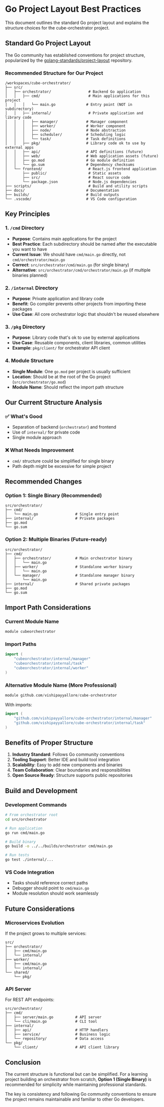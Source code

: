 # Go Project Layout Best Practices

This document outlines the standard Go project layout and explains the structure choices for the cube-orchestrator project.

## Standard Go Project Layout

The Go community has established conventions for project structure, popularized by the [golang-standards/project-layout](https://github.com/golang-standards/project-layout) repository.

### Recommended Structure for Our Project

```text
/workspaces/cube-orchestrator/
├── src/
│   ├── orchestrator/                 # Backend Go application
│   │   ├── cmd/                      # Main applications for this project
│   │   │   └── main.go              # Entry point (NOT in subdirectory)
│   │   ├── internal/                 # Private application and library code
│   │   │   ├── manager/             # Manager component
│   │   │   ├── worker/              # Worker component  
│   │   │   ├── node/                # Node abstraction
│   │   │   ├── scheduler/           # Scheduling logic
│   │   │   └── task/                # Task definitions
│   │   ├── pkg/                     # Library code ok to use by external apps
│   │   ├── api/                     # API definitions (future)
│   │   ├── web/                     # Web application assets (future)
│   │   ├── go.mod                   # Go module definition
│   │   └── go.sum                   # Dependency checksums
│   └── frontend/                     # React.js frontend application
│       ├── public/                   # Static assets
│       ├── src/                      # React source code
│       └── package.json              # Node.js dependencies
├── scripts/                          # Build and utility scripts
├── docs/                            # Documentation
├── builds/                          # Build outputs
└── .vscode/                         # VS Code configuration
```

## Key Principles

### 1. `/cmd` Directory

- **Purpose**: Contains main applications for the project
- **Best Practice**: Each subdirectory should be named after the executable you want to have
- **Current Issue**: We should have `cmd/main.go` directly, not `cmd/orchestrator/main.go`
- **Correct**: `src/orchestrator/cmd/main.go` (for single binary)
- **Alternative**: `src/orchestrator/cmd/orchestrator/main.go` (if multiple binaries planned)

### 2. `/internal` Directory

- **Purpose**: Private application and library code
- **Benefit**: Go compiler prevents other projects from importing these packages
- **Use Case**: All core orchestrator logic that shouldn't be reused elsewhere

### 3. `/pkg` Directory

- **Purpose**: Library code that's ok to use by external applications
- **Use Case**: Reusable components, client libraries, common utilities
- **Example**: `pkg/client/` for orchestrator API client

### 4. Module Structure

- **Single Module**: One `go.mod` per project is usually sufficient
- **Location**: Should be at the root of the Go project (`src/orchestrator/go.mod`)
- **Module Name**: Should reflect the import path structure

## Our Current Structure Analysis

### ✅ What's Good

- Separation of backend (`orchestrator`) and frontend
- Use of `internal/` for private code
- Single module approach

### ❌ What Needs Improvement

- `cmd/` structure could be simplified for single binary
- Path depth might be excessive for simple project

## Recommended Changes

### Option 1: Single Binary (Recommended)

```text
src/orchestrator/
├── cmd/
│   └── main.go                 # Single entry point
├── internal/                   # Private packages
├── go.mod
└── go.sum
```

### Option 2: Multiple Binaries (Future-ready)

```text
src/orchestrator/
├── cmd/
│   ├── orchestrator/           # Main orchestrator binary
│   │   └── main.go
│   ├── worker/                 # Standalone worker binary
│   │   └── main.go
│   └── manager/                # Standalone manager binary
│       └── main.go
├── internal/                   # Shared private packages
├── go.mod
└── go.sum
```

## Import Path Considerations

### Current Module Name

```go
module cubeorchestrator
```

### Import Paths

```go
import (
    "cubeorchestrator/internal/manager"
    "cubeorchestrator/internal/task"
    "cubeorchestrator/internal/worker"
)
```

### Alternative Module Name (More Professional)

```go
module github.com/vishipayyallore/cube-orchestrator
```

With imports:

```go
import (
    "github.com/vishipayyallore/cube-orchestrator/internal/manager"
    "github.com/vishipayyallore/cube-orchestrator/internal/task"
)
```

## Benefits of Proper Structure

1. **Industry Standard**: Follows Go community conventions
2. **Tooling Support**: Better IDE and build tool integration
3. **Scalability**: Easy to add new components and binaries
4. **Team Collaboration**: Clear boundaries and responsibilities
5. **Open Source Ready**: Structure supports public repositories

## Build and Development

### Development Commands

```bash
# From orchestrator root
cd src/orchestrator

# Run application
go run cmd/main.go

# Build binary
go build -o ../../builds/orchestrator cmd/main.go

# Run tests
go test ./internal/...
```

### VS Code Integration

- Tasks should reference correct paths
- Debugger should point to `cmd/main.go`
- Module resolution should work seamlessly

## Future Considerations

### Microservices Evolution

If the project grows to multiple services:

```text
src/
├── orchestrator/
│   ├── cmd/main.go
│   └── internal/
├── worker/
│   ├── cmd/main.go
│   └── internal/
└── shared/
    └── pkg/
```

### API Server

For REST API endpoints:

```text
src/orchestrator/
├── cmd/
│   ├── server/main.go          # API server
│   └── cli/main.go             # CLI tool
├── internal/
│   ├── api/                    # HTTP handlers
│   ├── service/                # Business logic
│   └── repository/             # Data access
└── pkg/
    └── client/                 # API client library
```

## Conclusion

The current structure is functional but can be simplified. For a learning project building an orchestrator from scratch, **Option 1 (Single Binary)** is recommended for simplicity while maintaining professional standards.

The key is consistency and following Go community conventions to ensure the project remains maintainable and familiar to other Go developers.
